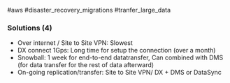 #aws #disaster_recovery_migrations #tranfer_large_data

### Solutions (4)
- Over internet / Site to Site VPN: Slowest
- DX connect 1Gps: Long time for setup the connection (over a month)
- Snowball: 1 week for end-to-end datatransfer, 
  Can combined with DMS (for data transfer for the rest of data afterward)
- On-going replication/transfer: Site to Site VPN/ DX + DMS or DataSync